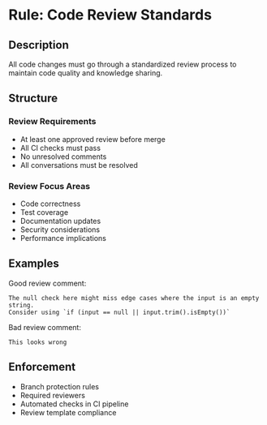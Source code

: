 # Rule: Code Review Standards

## Description

All code changes must go through a standardized review process to maintain code
quality and knowledge sharing.

## Structure

### Review Requirements

- At least one approved review before merge
- All CI checks must pass
- No unresolved comments
- All conversations must be resolved

### Review Focus Areas

- Code correctness
- Test coverage
- Documentation updates
- Security considerations
- Performance implications

## Examples

Good review comment:

```text
The null check here might miss edge cases where the input is an empty string.
Consider using `if (input == null || input.trim().isEmpty())`
```

Bad review comment:

```text
This looks wrong
```

## Enforcement

- Branch protection rules
- Required reviewers
- Automated checks in CI pipeline
- Review template compliance
